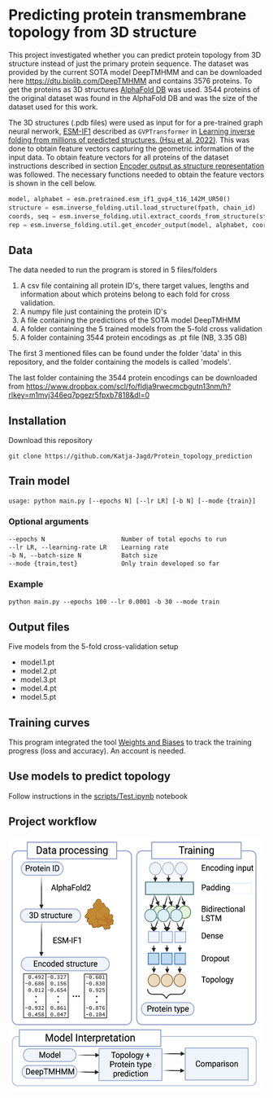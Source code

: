 # Predicting protein transmembrane topology from 3D structure

This project investigated whether you can predict protein topology from 3D structure instead of just the primary protein sequence. The dataset was provided by the current SOTA model DeepTMHMM and can be downloaded here https://dtu.biolib.com/DeepTMHMM and contains 3576 proteins. To get the proteins as 3D structures [AlphaFold DB](https://alphafold.ebi.ac.uk) was used. 3544 proteins of the original dataset was found in the AlphaFold DB and was the size of the dataset used for this work.

The 3D structures (.pdb files) were used as input for for a pre-trained graph neural nerwork, [ESM-IF1](https://github.com/facebookresearch/esm#invf) described as <code>GVPTransformer</code> in [Learning inverse folding from millions of predicted structures. (Hsu et al. 2022)](https://www.biorxiv.org/content/10.1101/2022.04.10.487779v2). This was done to obtain feature vectors capturing the geometric information of the input data. To obtain feature vectors for all proteins of the dataset instructions described in section [Encoder output as structure representation](https://github.com/facebookresearch/esm/tree/main/examples/inverse_folding) was followed. The necessary functions needed to obtain the feature vectors is shown in the cell below.  

```python
model, alphabet = esm.pretrained.esm_if1_gvp4_t16_142M_UR50()
structure = esm.inverse_folding.util.load_structure(fpath, chain_id)
coords, seq = esm.inverse_folding.util.extract_coords_from_structure(structure)
rep = esm.inverse_folding.util.get_encoder_output(model, alphabet, coords)
```

## Data
The data needed to run the program is stored in 5 files/folders

  1) A csv file containing all protein ID's, there target values, lengths and information about which proteins belong to each fold for cross validation. 
  2) A numpy file just containing the protein ID's 
  3) A file containing the predictions of the SOTA model DeepTMHMM 
  4) A folder containing the 5 trained models from the 5-fold cross validation 
  5) A folder containing 3544 protein encodings as .pt file (NB, 3.35 GB) 

The first 3 mentioned files can be found under the folder 'data' in this repository, and the folder containing the models is called 'models'. 

The last folder containing the 3544 protein encodings can be downloaded from https://www.dropbox.com/scl/fo/fldja9rwecmcbgutn13nm/h?rlkey=m1mvj346eq7pgezr5fpxb7818&dl=0 

## Installation
Download this repository 
```
git clone https://github.com/Katja-Jagd/Protein_topology_prediction
```
## Train model
```
usage: python main.py [--epochs N] [--lr LR] [-b N] [--mode {train}]
```
### Optional arguments

```
--epochs N                     Number of total epochs to run
--lr LR, --learning-rate LR    Learning rate
-b N, --batch-size N           Batch size
--mode {train,test}            Only train developed so far
```
### Example
```
python main.py --epochs 100 --lr 0.0001 -b 30 --mode train
```
## Output files
Five models from the 5-fold cross-validation setup
- model.1.pt
- model.2.pt
- model.3.pt
- model.4.pt
- model.5.pt

## Training curves
This program integrated the tool [Weights and Biases](https://wandb.ai/site) to track the training progress (loss and accuracy). An account is needed. 

## Use models to predict topology 
Follow instructions in the [scripts/Test.ipynb](https://github.com/Katja-Jagd/Protein_topology_prediction/blob/main/scripts/Test.ipynb) notebook 

## Project workflow
<img src="https://github.com/Katja-Jagd/Protein_topology_prediction/blob/main/WorkFlow.png" width="500" height="500">
